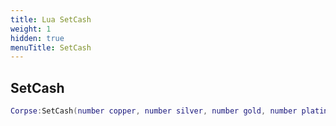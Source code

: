 ```yaml
---
title: Lua SetCash
weight: 1
hidden: true
menuTitle: SetCash
---
```

## SetCash
```lua
Corpse:SetCash(number copper, number silver, number gold, number platinum); -- void
```